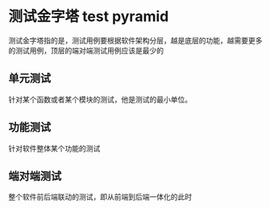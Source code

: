 # 测试金字塔 test pyramid

测试金字塔指的是，测试用例要根据软件架构分层，越是底层的功能，越需要更多的测试用例，顶层的端对端测试用例应该是最少的

## 单元测试

针对某个函数或者某个模块的测试，他是测试的最小单位。

## 功能测试

针对软件整体某个功能的测试

## 端对端测试

整个软件前后端联动的测试，即从前端到后端一体化的此时